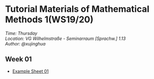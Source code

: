 # Tutorial Materials of Mathematical Methods 1(WS19/20)


*_Time_: Thursday <br/>*
*_Location_: VG Wilhelmstraße - Seminarraum [Sprachw.] 1.13*<br/>
*_Author_: @xujinghua*


## Week 01 
* [Example Sheet 01](https://github.com/JINHXu/Methods1_tutorial19-20.github.io/raw/master/Examples%2001(mathmatical%20methods%201).pdf)


